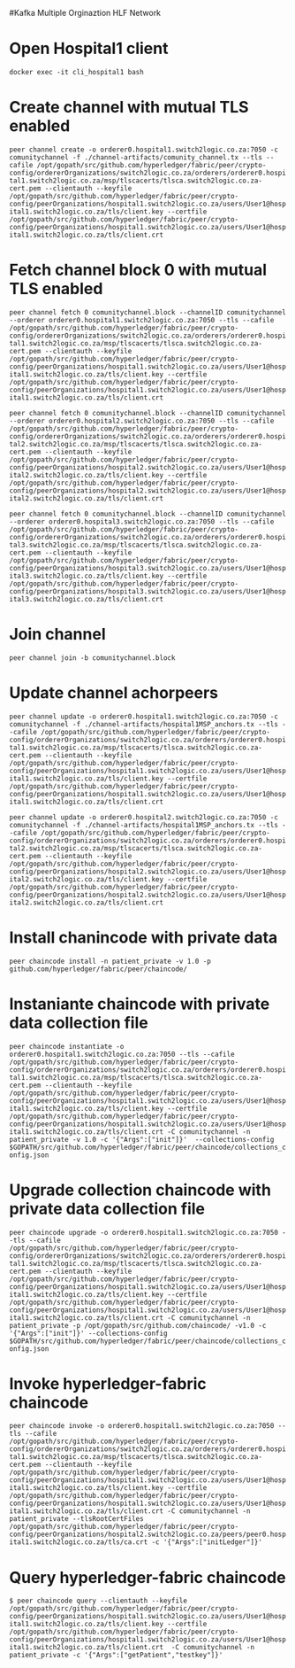 #Kafka Multiple Orginaztion HLF Network

# Open Hospital1 client
`docker exec -it cli_hospital1 bash`

# Create channel with mutual TLS enabled
`peer channel create -o orderer0.hospital1.switch2logic.co.za:7050 -c comunitychannel -f ./channel-artifacts/comunity_channel.tx --tls --cafile /opt/gopath/src/github.com/hyperledger/fabric/peer/crypto-config/ordererOrganizations/switch2logic.co.za/orderers/orderer0.hospital1.switch2logic.co.za/msp/tlscacerts/tlsca.switch2logic.co.za-cert.pem --clientauth --keyfile /opt/gopath/src/github.com/hyperledger/fabric/peer/crypto-config/peerOrganizations/hospital1.switch2logic.co.za/users/User1@hospital1.switch2logic.co.za/tls/client.key --certfile /opt/gopath/src/github.com/hyperledger/fabric/peer/crypto-config/peerOrganizations/hospital1.switch2logic.co.za/users/User1@hospital1.switch2logic.co.za/tls/client.crt`

# Fetch channel block 0 with mutual TLS enabled
`peer channel fetch 0 comunitychannel.block --channelID comunitychannel --orderer orderer0.hospital1.switch2logic.co.za:7050 --tls --cafile /opt/gopath/src/github.com/hyperledger/fabric/peer/crypto-config/ordererOrganizations/switch2logic.co.za/orderers/orderer0.hospital1.switch2logic.co.za/msp/tlscacerts/tlsca.switch2logic.co.za-cert.pem --clientauth --keyfile /opt/gopath/src/github.com/hyperledger/fabric/peer/crypto-config/peerOrganizations/hospital1.switch2logic.co.za/users/User1@hospital1.switch2logic.co.za/tls/client.key --certfile /opt/gopath/src/github.com/hyperledger/fabric/peer/crypto-config/peerOrganizations/hospital1.switch2logic.co.za/users/User1@hospital1.switch2logic.co.za/tls/client.crt`

`peer channel fetch 0 comunitychannel.block --channelID comunitychannel --orderer orderer0.hospital2.switch2logic.co.za:7050 --tls --cafile /opt/gopath/src/github.com/hyperledger/fabric/peer/crypto-config/ordererOrganizations/switch2logic.co.za/orderers/orderer0.hospital2.switch2logic.co.za/msp/tlscacerts/tlsca.switch2logic.co.za-cert.pem --clientauth --keyfile /opt/gopath/src/github.com/hyperledger/fabric/peer/crypto-config/peerOrganizations/hospital2.switch2logic.co.za/users/User1@hospital2.switch2logic.co.za/tls/client.key --certfile /opt/gopath/src/github.com/hyperledger/fabric/peer/crypto-config/peerOrganizations/hospital2.switch2logic.co.za/users/User1@hospital2.switch2logic.co.za/tls/client.crt`

`peer channel fetch 0 comunitychannel.block --channelID comunitychannel --orderer orderer0.hospital3.switch2logic.co.za:7050 --tls --cafile /opt/gopath/src/github.com/hyperledger/fabric/peer/crypto-config/ordererOrganizations/switch2logic.co.za/orderers/orderer0.hospital3.switch2logic.co.za/msp/tlscacerts/tlsca.switch2logic.co.za-cert.pem --clientauth --keyfile /opt/gopath/src/github.com/hyperledger/fabric/peer/crypto-config/peerOrganizations/hospital3.switch2logic.co.za/users/User1@hospital3.switch2logic.co.za/tls/client.key --certfile /opt/gopath/src/github.com/hyperledger/fabric/peer/crypto-config/peerOrganizations/hospital3.switch2logic.co.za/users/User1@hospital3.switch2logic.co.za/tls/client.crt`

# Join channel
`peer channel join -b comunitychannel.block`

# Update channel achorpeers 
`peer channel update -o orderer0.hospital1.switch2logic.co.za:7050 -c comunitychannel -f ./channel-artifacts/hospital1MSP_anchors.tx --tls --cafile /opt/gopath/src/github.com/hyperledger/fabric/peer/crypto-config/ordererOrganizations/switch2logic.co.za/orderers/orderer0.hospital1.switch2logic.co.za/msp/tlscacerts/tlsca.switch2logic.co.za-cert.pem --clientauth --keyfile /opt/gopath/src/github.com/hyperledger/fabric/peer/crypto-config/peerOrganizations/hospital1.switch2logic.co.za/users/User1@hospital1.switch2logic.co.za/tls/client.key --certfile /opt/gopath/src/github.com/hyperledger/fabric/peer/crypto-config/peerOrganizations/hospital1.switch2logic.co.za/users/User1@hospital1.switch2logic.co.za/tls/client.crt`

`peer channel update -o orderer0.hospital2.switch2logic.co.za:7050 -c comunitychannel -f ./channel-artifacts/hospital1MSP_anchors.tx --tls --cafile /opt/gopath/src/github.com/hyperledger/fabric/peer/crypto-config/ordererOrganizations/switch2logic.co.za/orderers/orderer0.hospital2.switch2logic.co.za/msp/tlscacerts/tlsca.switch2logic.co.za-cert.pem --clientauth --keyfile /opt/gopath/src/github.com/hyperledger/fabric/peer/crypto-config/peerOrganizations/hospital2.switch2logic.co.za/users/User1@hospital2.switch2logic.co.za/tls/client.key --certfile /opt/gopath/src/github.com/hyperledger/fabric/peer/crypto-config/peerOrganizations/hospital2.switch2logic.co.za/users/User1@hospital2.switch2logic.co.za/tls/client.crt`

# Install chanincode with private data
`peer chaincode install -n patient_private -v 1.0 -p github.com/hyperledger/fabric/peer/chaincode/`


# Instaniante chaincode with private data collection file 
`peer chaincode instantiate -o orderer0.hospital1.switch2logic.co.za:7050 --tls --cafile /opt/gopath/src/github.com/hyperledger/fabric/peer/crypto-config/ordererOrganizations/switch2logic.co.za/orderers/orderer0.hospital1.switch2logic.co.za/msp/tlscacerts/tlsca.switch2logic.co.za-cert.pem --clientauth --keyfile /opt/gopath/src/github.com/hyperledger/fabric/peer/crypto-config/peerOrganizations/hospital1.switch2logic.co.za/users/User1@hospital1.switch2logic.co.za/tls/client.key --certfile /opt/gopath/src/github.com/hyperledger/fabric/peer/crypto-config/peerOrganizations/hospital1.switch2logic.co.za/users/User1@hospital1.switch2logic.co.za/tls/client.crt -C comunitychannel -n patient_private -v 1.0 -c '{"Args":["init"]}'  --collections-config $GOPATH/src/github.com/hyperledger/fabric/peer/chaincode/collections_config.json`

# Upgrade collection chaincode with private data collection file 
`peer chaincode upgrade -o orderer0.hospital1.switch2logic.co.za:7050 --tls --cafile /opt/gopath/src/github.com/hyperledger/fabric/peer/crypto-config/ordererOrganizations/switch2logic.co.za/orderers/orderer0.hospital1.switch2logic.co.za/msp/tlscacerts/tlsca.switch2logic.co.za-cert.pem --clientauth --keyfile /opt/gopath/src/github.com/hyperledger/fabric/peer/crypto-config/peerOrganizations/hospital1.switch2logic.co.za/users/User1@hospital1.switch2logic.co.za/tls/client.key --certfile /opt/gopath/src/github.com/hyperledger/fabric/peer/crypto-config/peerOrganizations/hospital1.switch2logic.co.za/users/User1@hospital1.switch2logic.co.za/tls/client.crt -C comunitychannel -n patient_private -p /opt/gopath/src/github.com/chaincode/ -v1.0 -c '{"Args":["init"]}' --collections-config $GOPATH/src/github.com/hyperledger/fabric/peer/chaincode/collections_config.json`

# Invoke hyperledger-fabric chaincode
`peer chaincode invoke -o orderer0.hospital1.switch2logic.co.za:7050 --tls --cafile /opt/gopath/src/github.com/hyperledger/fabric/peer/crypto-config/ordererOrganizations/switch2logic.co.za/orderers/orderer0.hospital1.switch2logic.co.za/msp/tlscacerts/tlsca.switch2logic.co.za-cert.pem --clientauth --keyfile /opt/gopath/src/github.com/hyperledger/fabric/peer/crypto-config/peerOrganizations/hospital1.switch2logic.co.za/users/User1@hospital1.switch2logic.co.za/tls/client.key --certfile /opt/gopath/src/github.com/hyperledger/fabric/peer/crypto-config/peerOrganizations/hospital1.switch2logic.co.za/users/User1@hospital1.switch2logic.co.za/tls/client.crt -C comunitychannel -n patient_private --tlsRootCertFiles /opt/gopath/src/github.com/hyperledger/fabric/peer/crypto-config/peerOrganizations/hospital2.switch2logic.co.za/peers/peer0.hospital1.switch2logic.co.za/tls/ca.crt -c '{"Args":["initLedger"]}'`

# Query hyperledger-fabric chaincode
`$ peer chaincode query --clientauth --keyfile /opt/gopath/src/github.com/hyperledger/fabric/peer/crypto-config/peerOrganizations/hospital1.switch2logic.co.za/users/User1@hospital1.switch2logic.co.za/tls/client.key --certfile /opt/gopath/src/github.com/hyperledger/fabric/peer/crypto-config/peerOrganizations/hospital1.switch2logic.co.za/users/User1@hospital1.switch2logic.co.za/tls/client.crt  -C comunitychannel -n patient_private -c '{"Args":["getPatient","testkey"]}'` <br />